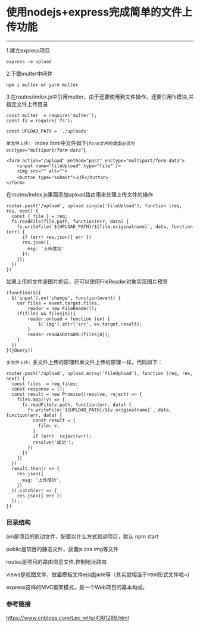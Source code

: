 # 使用nodejs+express完成简单的文件上传功能

---

1.建立express项目
```
express -e upload
```
2.下载multer中间件
```
npm i multer or yarn multer
```
3.在routes/index.js中引用multer，由于还要使用到文件操作，还要引用fs模块,并指定文件上传目录
```
const multer  = require('multer');
const fs = require('fs');

const UPLOAD_PATH = './uploads'
```

`单文件上传: ` index.html中文件如下(*`form文件的类型必须为 enctype="multipart/form-data"`*), 
```
<form action="/upload" method="post" enctype="multipart/form-data">
    <input name="fileUpload" type="file" />
    <img src="" alt="">
    <button type="submit">上传</button>
</form>
```

在routes/index.js里面添加upload路由用来处理上传文件的操作
```
router.post('/upload', upload.single('fileUpload'), function (req, res, next) {
  const { file } = req;
  fs.readFile(file.path, function(err, data) {
    fs.writeFile(`${UPLOAD_PATH}/${file.originalname}`, data, function (err) {
      if (err) res.json({ err })
      res.json({
        msg: '上传成功'
      });
    });
  })
})
```

如果上传的文件是图片的话，还可以使用FileReader对象实现图片预览
```
(function($){
  $('input').on('change', function(event) {
    var files = event.target.files,
        reader = new FileReader();
    if(files && files[0]){
        reader.onload = function (ev) {
            $('img').attr('src', ev.target.result);
        }
        reader.readAsDataURL(files[0]);
    }
  })
}(jQuery))
```


`多文件上传:` 多文件上传的原理和单文件上传的原理一样，代码如下：
```
router.post('/upload', upload.array('fileUpload'), function (req, res, next) {
  const files  = req.files;
  const response = [];
  const result = new Promise((resolve, reject) => {
    files.map((v) => {
      fs.readFile(v.path, function(err, data) {
        fs.writeFile(`${UPLOAD_PATH}/${v.originalname}`, data, function(err, data) {
          const result = {
            file: v,
          }
          if (err)  reject(err);
          resolve('成功');
        })
      })
    })
  })
  result.then(r => {
    res.json({
      msg: '上传成功',
    })
  }).catch(err => {
    res.json({ err })
  });
})
```

### 目录结构
bin是项目的启动文件，配置以什么方式启动项目，默认 npm start

public是项目的静态文件，放置js css img等文件

routes是项目的路由信息文件,控制地址路由

views是视图文件，放置模板文件ejs或jade等（其实就相当于html形式文件啦~)

express这样的MVC框架模式，是一个Web项目的基本构成。

### 参考链接
https://www.cnblogs.com/Leo_wl/p/4361289.html